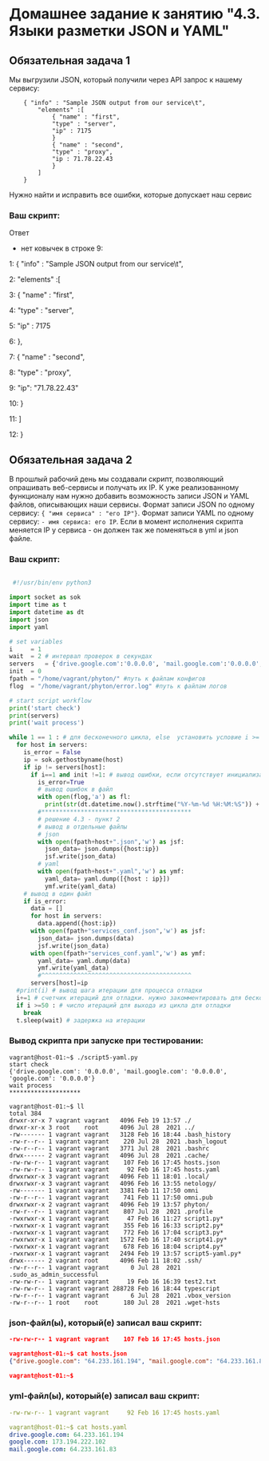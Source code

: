 # Домашнее задание к занятию "4.3. Языки разметки JSON и YAML"


## Обязательная задача 1
Мы выгрузили JSON, который получили через API запрос к нашему сервису:
```
    { "info" : "Sample JSON output from our service\t",
        "elements" :[
            { "name" : "first",
            "type" : "server",
            "ip" : 7175 
            }
            { "name" : "second",
            "type" : "proxy",
            "ip : 71.78.22.43
            }
        ]
    }
```
  Нужно найти и исправить все ошибки, которые допускает наш сервис

### Ваш скрипт:
Ответ
- нет ковычек в строке 9:
  
 1: { "info" : "Sample JSON output from our service\t",

 2:     "elements" :[
 
 3:         { "name" : "first",
 
 4:         "type" : "server",
 
 5:         "ip" : 7175 
 
 6:         },
 
 7:         { "name" : "second",
 
 8:         "type" : "proxy",
 
 9:         "ip": "71.78.22.43"

10:         }

11:     ]

12: }

## Обязательная задача 2
В прошлый рабочий день мы создавали скрипт, позволяющий опрашивать веб-сервисы и получать их IP. К уже реализованному функционалу нам нужно добавить возможность записи JSON и YAML файлов, описывающих наши сервисы. Формат записи JSON по одному сервису: `{ "имя сервиса" : "его IP"}`. Формат записи YAML по одному сервису: `- имя сервиса: его IP`. Если в момент исполнения скрипта меняется IP у сервиса - он должен так же поменяться в yml и json файле.

### Ваш скрипт:
```python

 #!/usr/bin/env python3

import socket as sok
import time as t
import datetime as dt
import json
import yaml

# set variables 
i     = 1
wait  = 2 # интервал проверок в секундах
servers   = {'drive.google.com':'0.0.0.0', 'mail.google.com':'0.0.0.0', 'google.com':'0.0.0.0'}
init  = 0
fpath = "/home/vagrant/phyton/" #путь к файлам конфигов
flog  = "/home/vagrant/phyton/error.log" #путь к файлам логов

# start script workflow
print('start check')
print(servers)
print('wait process')

while 1 == 1 : # для бесконечного цикла, else  установить условие i >= чилу треуемых итераций
  for host in servers:
    is_error = False 
    ip = sok.gethostbyname(host)
    if ip != servers[host]:
      if i==1 and init !=1: # вывод ошибки, если отсутствует инициализации или инициализация есть и не первый шаг
        is_error=True
        # вывод ошибок в файл
        with open(flog,'a') as fl:
          print(str(dt.datetime.now().strftime("%Y-%m-%d %H:%M:%S")) +' [ERROR] ' + str(host) +' IP mistmatch: '+servers[host]+' '+ip,file=fl)
        #******************************************
        # решение 4.3 - пункт 2
        # вывод в отдельные файлы
        # json
        with open(fpath+host+".json",'w') as jsf:
          json_data= json.dumps({host:ip})
          jsf.write(json_data) 
        # yaml
        with open(fpath+host+".yaml",'w') as ymf:
          yaml_data= yaml.dump([{host : ip}])
          ymf.write(yaml_data) 
    # вывод в один файл     
    if is_error:
      data = []  
      for host in servers:  
        data.append({host:ip})
      with open(fpath+"services_conf.json",'w') as jsf:
        json_data= json.dumps(data)
        jsf.write(json_data)
      with open(fpath+"services_conf.yaml",'w') as ymf:
        yaml_data= yaml.dump(data)
        ymf.write(yaml_data)
        #^^^^^^^^^^^^^^^^^^^^^^^^^^^^^^^^^^^^^^^^^^
      servers[host]=ip
  #print(i) # вывод шага итерации для процесса отладки
  i+=1 # счетчик итераций для отладки. нужно закомментировать для бесконечного цикла
  if i >=50 : # число итераций для выхода из цикла для отладки
    break
  t.sleep(wait) # задержка на итерации 
```

### Вывод скрипта при запуске при тестировании:
```
vagrant@host-01:~$ ./script5-yaml.py
start check
{'drive.google.com': '0.0.0.0', 'mail.google.com': '0.0.0.0', 'google.com': '0.0.0.0'}
wait process
********************

vagrant@host-01:~$ ll
total 384
drwxr-xr-x 7 vagrant vagrant   4096 Feb 19 13:57 ./
drwxr-xr-x 3 root    root      4096 Jul 28  2021 ../
-rw------- 1 vagrant vagrant   3128 Feb 16 18:44 .bash_history
-rw-r--r-- 1 vagrant vagrant    220 Jul 28  2021 .bash_logout
-rw-r--r-- 1 vagrant vagrant   3771 Jul 28  2021 .bashrc
drwx------ 2 vagrant vagrant   4096 Jul 28  2021 .cache/
-rw-rw-r-- 1 vagrant vagrant    107 Feb 16 17:45 hosts.json
-rw-rw-r-- 1 vagrant vagrant     92 Feb 16 17:45 hosts.yaml
drwxrwxr-x 3 vagrant vagrant   4096 Feb 11 18:01 .local/
drwxrwxr-x 3 vagrant vagrant   4096 Feb 16 13:55 netology/
-rw------- 1 vagrant vagrant   3381 Feb 11 17:50 omni
-rw-r--r-- 1 vagrant vagrant    741 Feb 11 17:50 omni.pub
drwxrwxr-x 2 vagrant vagrant   4096 Feb 19 13:57 phyton/
-rw-r--r-- 1 vagrant vagrant    807 Jul 28  2021 .profile
-rwxrwxr-x 1 vagrant vagrant     47 Feb 16 11:27 script1.py*
-rwxrwxr-x 1 vagrant vagrant    355 Feb 16 16:33 script2.py*
-rwxrwxr-x 1 vagrant vagrant    772 Feb 16 17:04 script3.py*
-rwxrwxr-x 1 vagrant vagrant   1572 Feb 16 17:40 script41.py*
-rwxrwxr-x 1 vagrant vagrant    678 Feb 16 18:04 script4.py*
-rwxrwxr-x 1 vagrant vagrant   2494 Feb 19 13:57 script5-yaml.py*
drwx------ 2 vagrant root      4096 Feb 11 18:02 .ssh/
-rw-r--r-- 1 vagrant vagrant      0 Jul 28  2021 .sudo_as_admin_successful
-rw-rw-r-- 1 vagrant vagrant     19 Feb 16 16:39 test2.txt
-rw-rw-r-- 1 vagrant vagrant 288728 Feb 16 18:44 typescript
-rw-r--r-- 1 vagrant vagrant      6 Jul 28  2021 .vbox_version
-rw-r--r-- 1 root    root       180 Jul 28  2021 .wget-hsts
```

### json-файл(ы), который(е) записал ваш скрипт:
```json
-rw-rw-r-- 1 vagrant vagrant    107 Feb 16 17:45 hosts.json

vagrant@host-01:~$ cat hosts.json
{"drive.google.com": "64.233.161.194", "mail.google.com": "64.233.161.83", "google.com": "173.194.222.102"}

vagrant@host-01:~$

```

### yml-файл(ы), который(е) записал ваш скрипт:
```yaml
-rw-rw-r-- 1 vagrant vagrant     92 Feb 16 17:45 hosts.yaml

vagrant@host-01:~$ cat hosts.yaml
drive.google.com: 64.233.161.194
google.com: 173.194.222.102
mail.google.com: 64.233.161.83

```